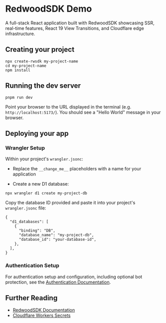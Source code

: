 # RedwoodSDK Demo

A full-stack React application built with RedwoodSDK showcasing SSR, real-time features, React 19 View Transitions, and Cloudflare edge infrastructure.

## Creating your project

```shell
npx create-rwsdk my-project-name
cd my-project-name
npm install
```

## Running the dev server

```shell
pnpm run dev
```

Point your browser to the URL displayed in the terminal (e.g. `http://localhost:5173/`). You should see a "Hello World" message in your browser.

## Deploying your app

### Wrangler Setup

Within your project's `wrangler.jsonc`:

- Replace the `__change_me__` placeholders with a name for your application

- Create a new D1 database:

```shell
npx wrangler d1 create my-project-db
```

Copy the database ID provided and paste it into your project's `wrangler.jsonc` file:

```jsonc
{
  "d1_databases": [
    {
      "binding": "DB",
      "database_name": "my-project-db",
      "database_id": "your-database-id",
    },
  ],
}
```

### Authentication Setup

For authentication setup and configuration, including optional bot protection, see the [Authentication Documentation](https://docs.rwsdk.com/core/authentication).

## Further Reading

- [RedwoodSDK Documentation](https://docs.rwsdk.com/)
- [Cloudflare Workers Secrets](https://developers.cloudflare.com/workers/runtime-apis/secrets/)
